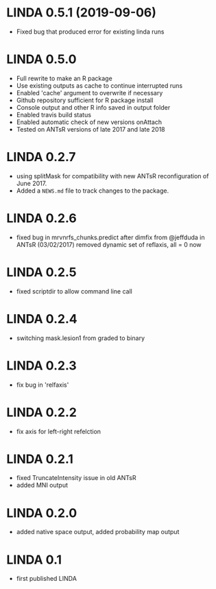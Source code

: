# LINDA 0.5.1 (2019-09-06)
* Fixed bug that produced error for existing linda runs

# LINDA 0.5.0
* Full rewrite to make an R package
* Use existing outputs as cache to continue interrupted runs
* Enabled 'cache' argument to overwrite if necessary
* Github repository sufficient for R package install
* Console output and other R info saved in output folder
* Enabled travis build status
* Enabled automatic check of new versions onAttach
* Tested on ANTsR versions of late 2017 and late 2018

# LINDA 0.2.7 
* using splitMask for compatibility with new ANTsR
    reconfiguration of June 2017.
* Added a `NEWS.md` file to track changes to the package.

# LINDA 0.2.6 
* fixed bug in mrvnrfs_chunks.predict after dimfix from @jeffduda in ANTsR (03/02/2017) removed dynamic set of reflaxis, all = 0 now

# LINDA 0.2.5 
* fixed scriptdir to allow command line call

# LINDA 0.2.4 
* switching mask.lesion1 from graded to binary

# LINDA 0.2.3 
* fix bug in 'relfaxis'

# LINDA 0.2.2
* fix axis for left-right refelction

# LINDA 0.2.1 
* fixed TruncateIntensity issue in old ANTsR
* added MNI output

# LINDA 0.2.0 
* added native space output, added probability map output

# LINDA 0.1  
* first published LINDA
